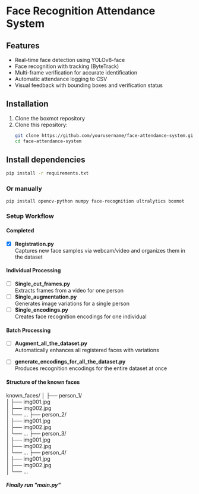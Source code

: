 # Face Recognition Attendance System

## Features
- Real-time face detection using YOLOv8-face
- Face recognition with tracking (ByteTrack)
- Multi-frame verification for accurate identification
- Automatic attendance logging to CSV
- Visual feedback with bounding boxes and verification status


## Installation
1. Clone the boxmot repository
2. Clone this repository:
   ```bash
   git clone https://github.com/yourusername/face-attendance-system.git
   cd face-attendance-system


## Install dependencies
   ```bash
   pip install -r requirements.txt
```

### Or manually
   ```bash
   pip install opencv-python numpy face-recognition ultralytics boxmot
```

### Setup Workflow

#### Completed
- [x] **Registration.py**  
  Captures new face samples via webcam/video and organizes them in the dataset

#### Individual Processing
- [ ] **Single_cut_frames.py**  
  Extracts frames from a video for one person
- [ ] **Single_augmentation.py**  
  Generates image variations for a single person
- [ ] **Single_encodings.py**  
  Creates face recognition encodings for one individual

#### Batch Processing 
- [ ] **Augment_all_the_dataset.py**  
  Automatically enhances all registered faces with variations
- [ ] **generate_encodings_for_all_the_dataset.py**  
  Produces recognition encodings for the entire dataset at once


#### Structure of the known faces
known_faces/
│
├── person_1/                
│   ├── img001.jpg        
│   ├── img002.jpg        
│   └── ...
├── person_2/                 
│   ├── img001.jpg        
│   ├── img002.jpg        
│   └── ...
├── person_3/                 
│   ├── img001.jpg        
│   ├── img002.jpg        
│   └── ...
├── person_4/                 
│   ├── img001.jpg        
│   ├── img002.jpg        
│   └── ...



##### Finally run "main.py"

